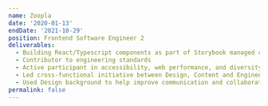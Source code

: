 ```yaml
---
name: Zoopla
date: '2020-01-13'
endDate: '2021-10-29'
position: Frontend Software Engineer 2
deliverables:
  - Building React/Typescript components as part of Storybook managed component libraries
  - Contributor to engineering standards
  - Active participant in accessibility, web performance, and diversity and inclusion working groups
  - Led cross-functional initiative between Design, Content and Engineering to create accessibility checklists
  - Used Design background to help improve communication and collaboration between disciplines of Design and Engineering
permalink: false
---
```

